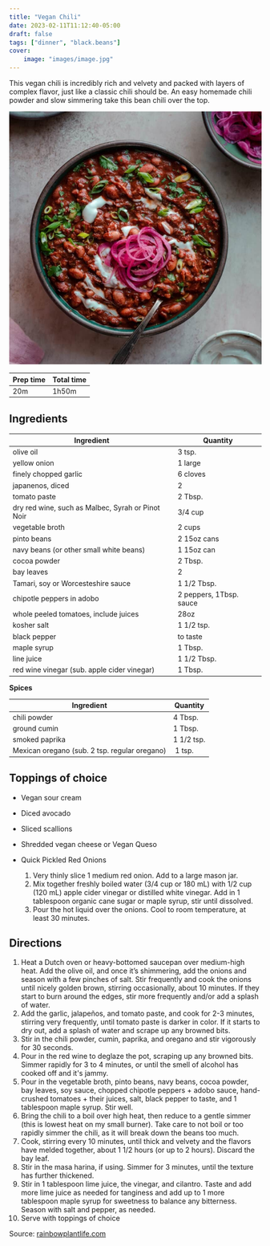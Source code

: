 ```yaml
---
title: "Vegan Chili"
date: 2023-02-11T11:12:40-05:00
draft: false
tags: ["dinner", "black.beans"]
cover:
    image: "images/image.jpg"
---
```



This vegan chili is incredibly rich and velvety and packed with layers of complex flavor, just like a classic chili should be. An easy homemade chili powder and slow simmering take this bean chili over the top. 

![](images/image.jpg)

|Prep time|Total time|
--- | ---
|20m|1h50m|


## Ingredients

|Ingredient|Quantity|
--- | ---
olive oil | 3 tsp.
yellow onion | 1 large
finely chopped garlic | 6 cloves
japanenos, diced | 2
tomato paste | 2 Tbsp.
dry red wine, such as Malbec, Syrah or Pinot Noir | 3/4 cup
vegetable broth | 2 cups
pinto beans | 2 15oz cans
navy beans (or other small white beans) | 1 15oz can
cocoa powder | 2 Tbsp.
bay leaves | 2
Tamari, soy or Worcesteshire sauce | 1 1/2 Tbsp.
chipotle peppers in adobo | 2 peppers, 1Tbsp. sauce
whole peeled tomatoes, include juices | 28oz
kosher salt | 1 1/2 tsp.
black pepper | to taste
maple syrup | 1 Tbsp.
line juice | 1 1/2 Tbsp.
red wine vinegar (sub. apple cider vinegar) | 1 Tbsp.

**Spices**

|Ingredient|Quantity|
--- | ---
chili powder | 4 Tbsp.
ground cumin | 1 Tbsp.
smoked paprika | 1 1/2 tsp.
Mexican oregano (sub. 2 tsp. regular oregano) | 1 tsp.



## Toppings of choice

* Vegan sour cream
* Diced avocado
* Sliced scallions
* Shredded vegan cheese or Vegan Queso
* Quick Pickled Red Onions
	
	1. Very thinly slice 1 medium red onion. Add to a large mason jar. 
	1. Mix together freshly boiled water (3/4 cup or 180 mL) with 1/2 cup (120 mL) apple cider vinegar or distilled white vinegar. Add in 1 tablespoon organic cane sugar or maple syrup, stir until dissolved. 
	1. Pour the hot liquid over the onions. Cool to room temperature, at least 30 minutes. 


## Directions

1. Heat a Dutch oven or heavy-bottomed saucepan over medium-high heat. Add the olive oil, and once it’s shimmering, add the onions and season with a few pinches of salt. Stir frequently and cook the onions until nicely golden brown, stirring occasionally, about 10 minutes. If they start to burn around the edges, stir more frequently and/or add a splash of water.
1. Add the garlic, jalapeños, and tomato paste, and cook for 2-3 minutes, stirring very frequently, until tomato paste is darker in color. If it starts to dry out, add a splash of water and scrape up any browned bits.
1. Stir in the chili powder, cumin, paprika, and oregano and stir vigorously for 30 seconds.
1. Pour in the red wine to deglaze the pot, scraping up any browned bits. Simmer rapidly for 3 to 4 minutes, or until the smell of alcohol has cooked off and it's jammy.
1. Pour in the vegetable broth, pinto beans, navy beans, cocoa powder, bay leaves, soy sauce, chopped chipotle peppers + adobo sauce, hand-crushed tomatoes + their juices, salt, black pepper to taste, and 1 tablespoon maple syrup. Stir well.
1. Bring the chili to a boil over high heat, then reduce to a gentle simmer (this is lowest heat on my small burner). Take care to not boil or too rapidly simmer the chili, as it will break down the beans too much.
1. Cook, stirring every 10 minutes, until thick and velvety and the flavors have melded together, about 1 1/2 hours (or up to 2 hours). Discard the bay leaf.
1. Stir in the masa harina, if using. Simmer for 3 minutes, until the texture has further thickened.
1. Stir in 1 tablespoon lime juice, the vinegar, and cilantro. Taste and add more lime juice as needed for tanginess and add up to 1 more tablespoon maple syrup for sweetness to balance any bitterness. Season with salt and pepper, as needed.
1. Serve with toppings of choice

Source: [rainbowplantlife.com](https://rainbowplantlife.com/vegan-chili/)
